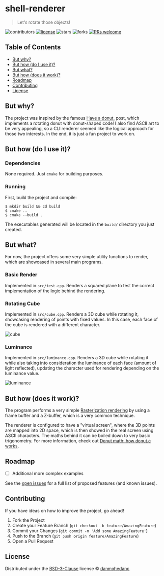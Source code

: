 # shell-renderer

> Let's rotate those objects!


<!-- Project Shields -->
![contributors](https://img.shields.io/github/contributors/danmohedano/shell-renderer.svg?style=flat-square) [![license](https://img.shields.io/github/license/danmohedano/shell-renderer.svg?style=flat-square)](https://github.com/danmohedano/shell-renderer/blob/main/LICENSE) ![stars](https://img.shields.io/github/stars/danmohedano/shell-renderer.svg?style=flat-square) ![forks](https://img.shields.io/github/forks/danmohedano/shell-renderer.svg?style=flat-square) [![PRs welcome](https://img.shields.io/badge/PRs-welcome!-green.svg)](https://github.com/danmohedano/shell-renderer/issues)

<!-- TOC -->
## Table of Contents

- [But why?](#but-why)
- [But how (do I use it)?](#but-how-do-i-use-it)
- [But what?](#but-what)
- [But how (does it work)?](#but-how-does-it-work)
- [Roadmap](#roadmap)
- [Contributing](#contributing)
- [License](#license)

## But why?

The project was inspired by the famous [Have a donut.](https://www.a1k0n.net/2006/09/15/obfuscated-c-donut.html) post, which implements a rotating donut with donut-shaped code! I also find ASCII art to be very appealing, so a CLI renderer seemed like the logical approach for those two interests. In the end, it is just a fun project to work on.

## But how (do I use it)?

### Dependencies

None required. Just `cmake` for building purposes.

### Running

First, build the project and compile:
```
$ mkdir build && cd build
$ cmake ..
$ cmake --build .
```

The executables generated will be located in the `build/` directory you just created.

## But what?

For now, the project offers some very simple utility functions to render, which are showcased in several main programs.

### Basic Render

Implemented in `src/test.cpp`. Renders a squared plane to test the correct implementation of the logic behind the rendering.

### Rotating Cube

Implemented in `src/cube.cpp`. Renders a 3D cube while rotating it, showcasing rendering of points with fixed values. In this case, each face of the cube is rendered with a different character.

![cube](https://user-images.githubusercontent.com/43313293/203396679-6c285c60-3b92-4c2d-8705-810350cbc4d4.gif)

### Luminance

Implemented in `src/luminance.cpp`. Renders a 3D cube while rotating it while also taking into consideration the luminance of each face (amount of light reflected), updating the character used for rendering depending on the luminance value.

![luminance](https://user-images.githubusercontent.com/43313293/203396684-19ce9476-085d-4cb8-a95e-94f8d9b61d31.gif)

## But how (does it work)?

The program performs a very simple [Rasterization rendering](https://en.wikipedia.org/wiki/Rasterisation) by using a frame buffer and a Z-buffer, which is a very common technique. 

The renderer is configured to have a "virtual screen", where the 3D points are mapped into 2D space, which is then showed in the real screen using ASCII characters. The maths behind it can be boiled down to very basic trigonometry. For more information, check out [Donut math: how donut.c works](https://www.a1k0n.net/2011/07/20/donut-math.html).

## Roadmap

- [ ] Additional more complex examples

See the [open issues](https://github.com/danmohedano/shell-renderer/issues) for a full list of proposed features (and known issues). 

## Contributing

If you have ideas on how to improve the project, go ahead!

1. Fork the Project
2. Create your Feature Branch (`git checkout -b feature/AmazingFeature`)
3. Commit your Changes (`git commit -m 'Add some AmazingFeature'`)
4. Push to the Branch (`git push origin feature/AmazingFeature`)
5. Open a Pull Request

## License

Distributed under the [BSD-3-Clause](https://github.com/danmohedano/shell-renderer/blob/main/LICENSE) license © [danmohedano](https://github.com/danmohedano)